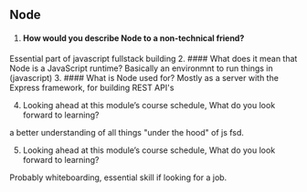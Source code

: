 ## Node
1. #### How would you describe Node to a non-technical friend?
Essential part of javascript fullstack building
2. #### What does it mean that Node is a JavaScript runtime?
Basically an  environmnt to run things in (javascript)
3. #### What is Node used for?
Mostly as a server with the Express framework,
for building REST API's


4.  Looking ahead at this module’s course schedule, What do you look forward to learning?

a better understanding of all things "under the hood" of js fsd.


5. Looking ahead at this module’s course schedule, What do you look forward to learning?

Probably whiteboarding, essential skill if looking for a job.

 